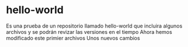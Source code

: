 # hello-world
Es una prueba de un repositorio llamado hello-world que incluira algunos archivos y se podrán revizar las versiones en el tiempo
Ahora hemos modificado este primier archivos
Unos nuevos cambios

